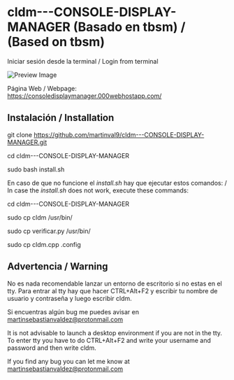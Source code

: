 # cldm---CONSOLE-DISPLAY-MANAGER (Basado en tbsm) / (Based on tbsm)
Iniciar sesión desde la terminal / Login from terminal

![Preview Image](https://github.com/martinval9/cldm---CONSOLE-DISPLAY-MANAGER/blob/main/img1.png)


Página Web / Webpage: https://consoledisplaymanager.000webhostapp.com/

## Instalación / Installation
git clone https://github.com/martinval9/cldm---CONSOLE-DISPLAY-MANAGER.git

cd cldm---CONSOLE-DISPLAY-MANAGER

sudo bash install.sh

En caso de que no funcione el _install.sh_ hay que ejecutar estos comandos: / In case the _install.sh_ does not work, execute these commands:

cd cldm---CONSOLE-DISPLAY-MANAGER

sudo cp cldm /usr/bin/

sudo cp verificar.py /usr/bin/

sudo cp cldm.cpp .config

## Advertencia / Warning

No es nada recomendable lanzar un entorno de escritorio si no estas en el tty.
Para entrar al tty hay que hacer CTRL+Alt+F2 y escribir tu nombre de usuario y contraseña y luego escribir cldm.

Si encuentras algún bug me puedes avisar en martinsebastianvaldez@protonmail.com

It is not advisable to launch a desktop environment if you are not in the tty.
To enter tty you have to do CTRL+Alt+F2 and write your username and password and then write cldm.

If you find any bug you can let me know at martinsebastianvaldez@protonmail.com
